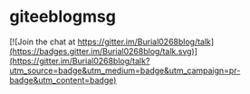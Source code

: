 # giteeblogmsg

[![Join the chat at https://gitter.im/Burial0268blog/talk](https://badges.gitter.im/Burial0268blog/talk.svg)](https://gitter.im/Burial0268blog/talk?utm_source=badge&utm_medium=badge&utm_campaign=pr-badge&utm_content=badge)